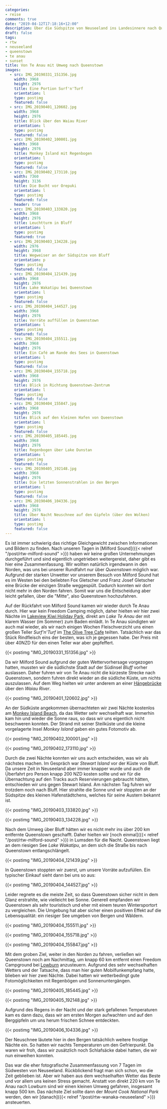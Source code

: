 ```yaml
---
categories:
- reise
comments: true
date: "2019-04-12T17:18:16+12:00"
description: Über die Südspitze von Neuseeland ins Landesinnere nach Queenstown
draft: false
tags:
- rtw
- neuseeland
- queenstown
- te anau
- sunset
title: Von Te Anau mit Umweg nach Queenstown
images:
  - src: IMG_20190331_151356.jpg
    width: 3968
    height: 2976
    title: Eine Portion Surf'n'Turf
    orientation: l
    type: postimg
    featured: false
  - src: IMG_20190401_120602.jpg
    width: 3968
    height: 2976
    title: Blick über den Waiau River
    orientation: l
    type: postimg
    featured: false
  - src: IMG_20190402_100001.jpg
    width: 3968
    height: 2976
    title: Monkey Island mit Regenbogen
    orientation: l
    type: postimg
    featured: false
  - src: IMG_20190402_173110.jpg
    width: 7360
    height: 3136
    title: Die Bucht vor Orepuki
    orientation: l
    type: postimg
    featured: false
    header: true
  - src: IMG_20190403_133820.jpg
    width: 3968
    height: 2976
    title: Leuchtturm in Bluff
    orientation: l
    type: postimg
    featured: true
  - src: IMG_20190403_134228.jpg
    width: 2976
    height: 3968
    title: Wegweiser an der Südspitze von Bluff
    orientation: p
    type: postimg
    featured: false
  - src: IMG_20190404_121439.jpg
    width: 3968
    height: 2976
    title: Lake Wakatipu bei Queenstown
    orientation: l
    type: postimg
    featured: false
  - src: IMG_20190404_144527.jpg
    width: 3968
    height: 2976
    title: Vorräte auffüllen in Queenstown
    orientation: l
    type: postimg
    featured: false
  - src: IMG_20190404_155511.jpg
    width: 3968
    height: 2976
    title: Ein Café am Rande des Sees in Queenstown
    orientation: l
    type: postimg
    featured: false
  - src: IMG_20190404_155718.jpg
    width: 3968
    height: 2976
    title: Blick in Richtung Queenstown-Zentrum
    orientation: l
    type: postimg
    featured: false
  - src: IMG_20190404_155847.jpg
    width: 3968
    height: 2976
    title: Blick auf den kleinen Hafen von Queenstown
    orientation: l
    type: postimg
    featured: false
  - src: IMG_20190405_185445.jpg
    width: 3968
    height: 2976
    title: Regenbogen über Lake Dunstan
    orientation: l
    type: postimg
    featured: false
  - src: IMG_20190405_192148.jpg
    width: 3968
    height: 2976
    title: Die letzten Sonnenstrahlen in den Bergen
    orientation: l
    type: postimg
    featured: false
  - src: IMG_20190406_104336.jpg
    width: 3968
    height: 2976
    title: Über Nacht Neuschnee auf den Gipfeln (über den Wolken)
    orientation: l
    type: postimg
    featured: false
---
```


Es ist immer schwierig das richtige Gleichgewicht zwischen Informationen und Bildern zu finden. Nach unseren Tagen in [Milford Sound]({{< relref "/post/rtw-milford-sound" >}}) haben wir keine großen Unternehmungen durchgeführt und sind eigentlich ungetrieben weitergereist, daher gibt es hier eine Zusammenfassung. Wir wollten natürlich irgendwann in den Norden, was uns bei unserer Rundfahrt nur über _Queenstown_ möglich war. Aufgrund der starken Unwetter vor unserem Besuch von Milford Sound hat es im Westen bei den beliebten Fox Gletscher und Franz Josef Gletscher eine Brücke der einzigen Straße weggespült. Dadurch konnten wir dort nicht mehr in den Norden fahren. Somit war uns die Entscheidung aber leicht gefallen, über die "Mitte", also Queenstown hochzufahren.

Auf der Rückfahrt von Milford Sound kamen wir wieder durch Te Anau durch. Hier war kein Freedom Camping möglich, daher hielten wir hier zwei Nächte im [Lakeview Kiwi Holiday Park](https://goo.gl/maps/SvNcBBCpisM2), direkt am _Lake Te Anau_ der mit klarem Wasser (im Sommer) zum Baden einlädt. In Te Anau sündigten wir auch mal wieder, als wir nach einigen Wochen Fleischverzicht uns einen großen Teller _Surf'n'Turf_ im [The Olive Tree Cafe](https://goo.gl/maps/5eiv93BADEn) teilten. Tatsächlich war das Stück Rindfleisch eins der besten, was ich je gegessen habe. Der Preis mit über 40NZD für den einen Teller war aber gepfeffert.

{{< postimg "IMG_20190331_151356.jpg" >}}

Da wir Milford Sound aufgrund der guten Wettervorhersage vorgezogen hatten, mussten wir die südlichste Stadt auf der Südinsel _Bluff_ vorher auslassen. Daher fuhren wir von Te Anau nicht die kürzeste Strecke nach Queenstown, sondern fuhren direkt wieder an die südliche Küste, um nichts auszulassen. Auf dem Weg hielten wir unter anderem an einer [Hängebrücke](https://goo.gl/maps/8r7ons1B8iQ2) über den _Waiau River_.

{{< postimg "IMG_20190401_120602.jpg" >}}

An der Südküste angekommen übernachteten wir zwei Nächte kostenlos am [Monkey Island Beach](https://goo.gl/maps/vLXJtwF6mcu), da das Wetter sehr wechselhaft war. Immerhin kam hin und wieder die Sonne raus, so dass wir uns eigentlich nicht beschweren konnten. Der Strand mit seiner Steilküste und die kleine vorgelagerte Insel _Monkey Island_ gaben ein gutes Fotomotiv ab.

{{< postimg "IMG_20190402_100001.jpg" >}}

{{< postimg "IMG_20190402_173110.jpg" >}}

Durch die zwei Nächte konnten wir uns auch entscheiden, was wir als nächstes machen. Im Gespräch war _Stewart Island_ vor der Küste von Bluff. Da unsere Zeit in Neuseeland aber immer knapper wurde und auch die Überfahrt pro Person knapp 200 NZD kosten sollte und wir für die Übernachtung auf den Tracks auch Reservierungen gebraucht hätten, entschieden wir uns gegen Stewart Island. Am nächsten Tag fuhren wir trotzdem noch nach Bluff. Hier strahlte die Sonne und wir stoppten an der Südspitze des kleinen Hafenstädtchens, welches für seine Austern bekannt ist. 

{{< postimg "IMG_20190403_133820.jpg" >}}

{{< postimg "IMG_20190403_134228.jpg" >}}

Nach dem Umweg über Bluff hätten wir es nicht mehr ins über 200 km entfernte Queenstown geschafft. Daher hielten wir [noch einmal]({{< relref "/post/rtw-milford-sound" >}}) in Lumsden für die Nacht. Queenstown liegt an dem riesigen See _Lake Wakatipu_, an dem sich die Straße bis nach Queenstown entlangschlängelt.

{{< postimg "IMG_20190404_121439.jpg" >}}

In Queenstown stoppten wir zuerst, um unsere Vorräte aufzufüllen. Ein typischer Einkauf sieht dann bei uns so aus:

{{< postimg "IMG_20190404_144527.jpg" >}}

Leider regnete es die meiste Zeit, so dass Queenstown sicher nicht in dem Glanz erstrahlte, wie vielleicht bei Sonne. Generell empfanden wir Queenstown als sehr touristisch und eher mit einem teuren Wintersportort zu vergleichen. Die Umgebung hat aber sicher einen positiven Effekt auf die Lebensqualität: ein riesiger See umgeben von Bergen und Wäldern.

{{< postimg "IMG_20190404_155511.jpg" >}}

{{< postimg "IMG_20190404_155718.jpg" >}}

{{< postimg "IMG_20190404_155847.jpg" >}}

Mit dem groben Ziel, weiter in den Norden zu fahren, verließen wir Queenstown noch am Nachmittag, um knapp 60 km entfernt einen Freedom Campground bei [Lowburn](https://goo.gl/maps/nv2E9UrH2bE2) anzusteuern. Aufgrund des sehr wechselhaften Wetters und der Tatsache, dass man hier guten Mobilfunkempfang hatte, blieben wir hier zwei Nächte. Dabei hatten wir wetterbedingt gute Fotomöglichkeiten mit Regenbögen und Sonnenuntergängen.

{{< postimg "IMG_20190405_185445.jpg" >}}

{{< postimg "IMG_20190405_192148.jpg" >}}

Aufgrund des Regens in der Nacht und der stark gefallenen Temperaturen kam es dann dazu, dass wir am ersten Morgen aufwachten und auf den Berggipfeln um uns herum frischen Schnee entdeckten.

{{< postimg "IMG_20190406_104336.jpg" >}}

Der Neuschnee läutete hier in den Bergen tatsächlich weitere frostige Nächte ein. So hatten wir nachts Temperaturen um den Gefrierpunkt. Da waren wir froh, dass wir zusätzlich noch Schlafsäcke dabei hatten, die wir nun einweihen konnten.

Das war die eher fotografische Zusammenfassung von 7 Tagen im Südwesten von Neuseeland. Rückblickend fragt man sich schon, wo die Zeit geblieben ist. Aber wir haben aus dem wechselhaften Wetter das Beste und vor allem uns keinen Stress gemacht. Anstatt von direkt 220 km von Te Anau nach Lowburn sind wir einen kleinen Umweg gefahren, insgesamt knapp 500 km. Das nächste Ziel sollte dann der _Mount Cook National Park_ werden, den wir [danach]({{< relref "/post/rtw-wanaka-neuseeland" >}}) ansteuerten.
